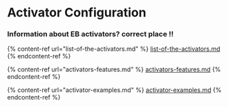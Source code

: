 # Activator Configuration

### Information about EB activators? correct place !!

{% content-ref url="list-of-the-activators.md" %}
[list-of-the-activators.md](list-of-the-activators.md)
{% endcontent-ref %}

{% content-ref url="activators-features.md" %}
[activators-features.md](activators-features.md)
{% endcontent-ref %}

{% content-ref url="activator-examples.md" %}
[activator-examples.md](activator-examples.md)
{% endcontent-ref %}
